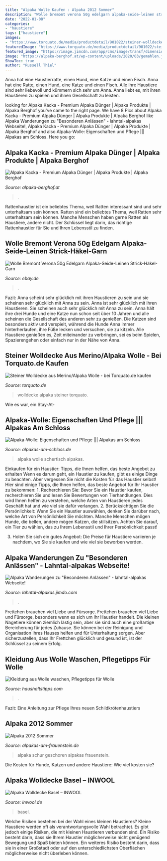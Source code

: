 ```yaml
---
title: "Alpaka Wolle Kaufen : Alpaka 2012 Sommer"
description: "Wolle bremont verona 50g edelgarn alpaka-seide-leinen strick-häkel-garn"
date: "2022-01-08"
categories:
- "haustiere"
tags: ["haustiere"]
images:
- "https://www.torquato.de/media/productdetail/901022/steiner-wolldecke-merino-alpaka_1.jpg"
featuredImage: "https://www.torquato.de/media/productdetail/901022/steiner-wolldecke-merino-alpaka_1.jpg"
featured_image: "https://image.jimcdn.com/app/cms/image/transf/dimension=4096x4096:format=jpg/path/s4c72b0893308f87c/image/ibdd150b6428d392b/version/1552231450/image.jpg"
image: "https://alpaka-berghof.at/wp-content/uploads/2020/03/gemahlen.jpg"
ShowToc: true
author: "Russell Thiel"
---
```



Anna hat eine Haustierratte, einen Hund, eine Katze und einen Fisch.
Anna hat eine Ratte, einen Hund, eine Katze und einen Fisch. Alle ihre Haustiere sind sehr liebevoll und kümmern sich sehr um Anna. Anna liebt es, mit ihren Haustieren zu spielen und ihnen Gesellschaft zu leisten.

	

		
looking for Alpaka Kacka - Premium Alpaka Dünger | Alpaka Produkte | Alpaka Berghof you've came to the right page. We have 8 Pics about Alpaka Kacka - Premium Alpaka Dünger | Alpaka Produkte | Alpaka Berghof like Alpaka Wanderungen zu &quot;Besonderen Anlässen&quot; - lahntal-alpakas Webseite!, Alpaka Kacka - Premium Alpaka Dünger | Alpaka Produkte | Alpaka Berghof and also Alpaka-Wolle: Eigenschaften und Pflege ||| Alpakas am Schloss. Here you go:
		
    
## Alpaka Kacka - Premium Alpaka Dünger | Alpaka Produkte | Alpaka Berghof

<img loading=lazy src="https://alpaka-berghof.at/wp-content/uploads/2020/03/gemahlen.jpg" onerror="this.onerror=null;this.src='https://tse1.mm.bing.net/th?id=OIP.O6y6-3EVXltsMiRawlMqrwHaHa&amp;pid=15.1';" alt="Alpaka Kacka - Premium Alpaka Dünger | Alpaka Produkte | Alpaka Berghof">

_Source: alpaka-berghof.at_

>. 

	

Rattenhaustier ist ein beliebtes Thema, weil Ratten interessant sind und sehr unterhaltsam sein können.
Ratten sind ein beliebtes Thema, weil Ratten sehr unterhaltsam sein können. Manche Menschen haben gerne Ratten als Haustiere, andere nicht. Der Schlüssel liegt darin, das richtige Rattenhaustier für Sie und Ihren Lebensstil zu finden.

    
## Wolle Bremont Verona 50g Edelgarn Alpaka-Seide-Leinen Strick-Häkel-Garn

<img loading=lazy src="https://i.ebayimg.com/images/i/282253249082-0-1/s-l1000.jpg" onerror="this.onerror=null;this.src='https://tse1.mm.bing.net/th?id=OIP.2ugNYbu92DfPWrYJzUtEKgHaHa&amp;pid=15.1';" alt="Wolle Bremont Verona 50g Edelgarn Alpaka-Seide-Leinen Strick-Häkel-Garn">

_Source: ebay.de_

>. 

	

Fazit: Anna scheint sehr glücklich mit ihren Haustieren zu sein und sie scheinen sehr glücklich mit Anna zu sein.
Anna ist sehr glücklich mit ihren Haustieren. Sie scheinen auch sehr glücklich mit Anna zu sein. Anna hält ihre drei Hunde und eine Katze nun schon seit über 10 Jahren und alle scheinen die Gesellschaft des anderen sehr zu genießen. Die Katzen sind besonders aktiv und verspielt, während die Hunde Anna immer hinterherlaufen, ihre Füße lecken und versuchen, sie zu kitzeln. Alle Haustiere genießen es, Zeit miteinander zu verbringen, sei es beim Spielen, Spazierengehen oder einfach nur in der Nähe von Anna.

    
## Steiner Wolldecke Aus Merino/Alpaka Wolle - Bei Torquato.de Kaufen

<img loading=lazy src="https://www.torquato.de/media/productdetail/901022/steiner-wolldecke-merino-alpaka_1.jpg" onerror="this.onerror=null;this.src='https://tse4.mm.bing.net/th?id=OIP.HeUZFZsYmiriaOWLl0VILwHaHa&amp;pid=15.1';" alt="Steiner Wolldecke aus Merino/Alpaka Wolle - bei Torquato.de kaufen">

_Source: torquato.de_

>wolldecke alpaka steiner torquato. 

	

Wie es war, ein Stay-At-

    
## Alpaka-Wolle: Eigenschaften Und Pflege ||| Alpakas Am Schloss

<img loading=lazy src="http://www.alpakas-am-schloss.de/images/galerien/alpaka-wolle/2-auf-dem-schertisch.jpg" onerror="this.onerror=null;this.src='https://tse4.mm.bing.net/th?id=OIP.6J0tQkk_Tpq_clIjr5oCBQAAAA&amp;pid=15.1';" alt="Alpaka-Wolle: Eigenschaften und Pflege ||| Alpakas am Schloss">

_Source: alpakas-am-schloss.de_

>alpaka wolle schertisch alpakas. 

	

Einkaufen für ein Haustier: Tipps, die Ihnen helfen, das beste Angebot zu erhalten
Wenn es darum geht, ein Haustier zu kaufen, gibt es einige Dinge zu beachten. Aber vergessen Sie nicht die Kosten für das Haustier selbst! Hier sind einige Tipps, die Ihnen helfen, das beste Angebot für Ihr Haustier zu bekommen: 1. Recherchieren Sie: Bevor Sie ein Haustier kaufen, recherchieren Sie und lesen Sie Bewertungen von Tierhandlungen. Dies wird Ihnen helfen zu verstehen, welche Arten von Haustieren jedes Geschäft hat und wie viel sie dafür verlangen.
2. Berücksichtigen Sie die Persönlichkeit: Wenn Sie ein Haustier auswählen, denken Sie darüber nach, welche Art von Persönlichkeit Sie möchten. Manche Menschen mögen Hunde, die bellen, andere mögen Katzen, die stillsitzen. Achten Sie darauf, ein Tier zu wählen, das zu Ihrem Lebensstil und Ihrer Persönlichkeit passt!

3. Holen Sie sich ein gutes Angebot: Die Preise für Haustiere variieren je nachdem, wo Sie sie kaufen und wie viel sie beworben werden.

    
## Alpaka Wanderungen Zu &quot;Besonderen Anlässen&quot; - Lahntal-alpakas Webseite!

<img loading=lazy src="https://image.jimcdn.com/app/cms/image/transf/dimension=4096x4096:format=jpg/path/s4c72b0893308f87c/image/ibdd150b6428d392b/version/1552231450/image.jpg" onerror="this.onerror=null;this.src='https://tse1.mm.bing.net/th?id=OIP.c0_o8j3dBBb8_-K6nxX8HwHaE8&amp;pid=15.1';" alt="Alpaka Wanderungen zu &quot;Besonderen Anlässen&quot; - lahntal-alpakas Webseite!">

_Source: lahntal-alpakas.jimdo.com_

>. 

	

Frettchen brauchen viel Liebe und Fürsorge.
Frettchen brauchen viel Liebe und Fürsorge, besonders wenn es sich um Ihr Haustier handelt. Die kleinen Nagetiere können ziemlich lästig sein, aber sie sind auch eine großartige Bereicherung für jedes Zuhause. Sie können bei der Reinigung und Organisation Ihres Hauses helfen und für Unterhaltung sorgen. Aber sicherzustellen, dass Ihr Frettchen glücklich und gesund ist, ist der Schlüssel zu seinem Erfolg.

    
## Kleidung Aus Wolle Waschen, Pflegetipps Für Wolle

<img loading=lazy src="https://www.haushaltstipps.com/Waeschepflege/Waesche-waschen/Bilder/Wolle-waschen.jpg" onerror="this.onerror=null;this.src='https://tse2.mm.bing.net/th?id=OIP.8am-pLpKUYY-3KEjWcGbHAHaD5&amp;pid=15.1';" alt="Kleidung aus Wolle waschen, Pflegetipps für Wolle">

_Source: haushaltstipps.com_

>. 

	

Fazit: Eine Anleitung zur Pflege Ihres neuen Schildkrötenhaustiers

    
## Alpaka 2012 Sommer

<img loading=lazy src="https://www.alpakas-am-frauenstein.de/images/p6250020.jpg" onerror="this.onerror=null;this.src='https://tse4.mm.bing.net/th?id=OIP.k2kTaH9Ogx1FY7RTG0qanAHaGq&amp;pid=15.1';" alt="Alpaka 2012 Sommer">

_Source: alpakas-am-frauenstein.de_

>alpaka schur geschoren alpakas frauenstein. 

	

Die Kosten für Hunde, Katzen und andere Haustiere: Wie viel kosten sie?

    
## Alpaka Wolldecke Basel – INWOOL

<img loading=lazy src="https://cdn.shopify.com/s/files/1/1055/8228/products/Alpakadecke_Basel_1100_grande.jpg?v=1481282124" onerror="this.onerror=null;this.src='https://tse4.mm.bing.net/th?id=OIP.dN4At1UoGKWY4GieHCCTFgAAAA&amp;pid=15.1';" alt="Alpaka Wolldecke Basel – INWOOL">

_Source: inwool.de_

>basel. 

	

Welche Risiken bestehen bei der Wahl eines kleinen Haustieres?
Kleine Haustiere werden oft als verantwortungsvolle Wahl betrachtet. Es gibt jedoch einige Risiken, die mit kleinen Haustieren verbunden sind. Ein Risiko besteht darin, dass sie Ihrem Haustier möglicherweise nicht genügend Bewegung und Spaß bieten können. Ein weiteres Risiko besteht darin, dass sie in einer Großstadt oder auf den unterschiedlichsten Oberflächen möglicherweise nicht überleben können.

